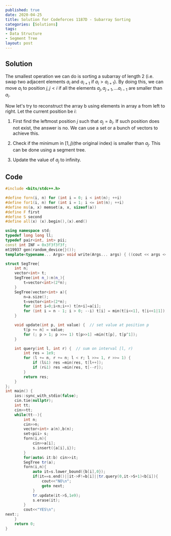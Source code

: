 ```yaml
---
published: true
date: 2020-04-25
title: Solution for Codeforces 1187D - Subarray Sorting
categories: [Solutions]
tags:
- Data Structure
- Segment Tree
layout: post
---
```


<!--more-->

## Solution

The smallest operation we can do is sorting a subarray of length 2 (i.e. swap two adjacent elements $a_i$ and $a_{i+1}$ if $a_i>a_{i+1}$). By doing this, we can move $a_i$ to position $j,j< i$ if all the elements $a_j,a_{j+1},\dots a_{i-1}$ are smaller than $a_i$.

Now let's try to reconstruct the array b using elements in array a from left to right. Let the current position be $i$:

1. First find the leftmost position $j$ such that $a_j=b_i$. If such position does not exist, the answer is no. We can use a set or a bunch of vectors to achieve this.

2. Check if the minimum in $[1,j)$(the original index) is smaller than $a_j$. This can be done using a segment tree. 

3. Update the value of $a_j$ to infinity.


## Code

```cpp
#include <bits/stdc++.h>

#define forn(i, n) for (int i = 0; i < int(n); ++i)
#define for1(i, n) for (int i = 1; i <= int(n); ++i)
#define ms(a, x) memset(a, x, sizeof(a))
#define F first
#define S second
#define all(x) (x).begin(),(x).end()

using namespace std;
typedef long long ll;
typedef pair<int, int> pii;
const int INF = 0x3f3f3f3f;
mt19937 gen(random_device{}());
template<typename... Args> void write(Args... args) { ((cout << args << " "), ...); cout<<endl;}

struct SegTree{
    int n;
    vector<int> t;
    SegTree(int n_):n(n_){
        t=vector<int>(2*n);
    }
    SegTree(vector<int> a){
        n=a.size();
        t=vector<int>(2*n);
        for (int i=0;i<n;i++) t[n+i]=a[i];
        for (int i = n - 1; i > 0; --i) t[i] = min(t[i<<1], t[i<<1|1]);
    }

    void update(int p, int value) {  // set value at position p
        t[p += n] = value;
        for (; p > 1; p >>= 1) t[p>>1] =min(t[p], t[p^1]);
    }

    int query(int l, int r) {  // sum on interval [l, r)
        int res = 1e9;
        for (l += n, r += n; l < r; l >>= 1, r >>= 1) {
            if (l&1) res =min(res, t[l++]);
            if (r&1) res =min(res, t[--r]);
        }
        return res;
    }
};
int main() {
    ios::sync_with_stdio(false);
    cin.tie(nullptr);
    int tt;
    cin>>tt;
    while(tt--){
        int n;
        cin>>n;
        vector<int> a(n),b(n);
        set<pii> s;
        forn(i,n){
            cin>>a[i];
            s.insert({a[i],i});
        }
        for(auto& it:b) cin>>it;
        SegTree tr(a);
        forn(i,n){
            auto it=s.lower_bound({b[i],0});
            if(it==s.end()||it->F!=b[i]||tr.query(0,it->S+1)<b[i]){
                cout<<"NO\n";
                goto next;
            }
            tr.update(it->S,1e9);
            s.erase(it);
        }
        cout<<"YES\n";
next:;
    }
    return 0;
}
```
